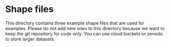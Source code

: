 # Shape files
This directory contains three example shape files that are used for examples. Please do not add new ones to this directory because we want to keep the git repository for code only. You can use cloud buckets or zenodo to store larger datasets.

